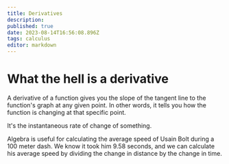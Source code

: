 ```yaml
---
title: Derivatives
description: 
published: true
date: 2023-08-14T16:56:08.896Z
tags: calculus
editor: markdown
---
```


# What the hell is a derivative
A derivative of a function gives you the slope of the tangent line to the function's graph at any given point. In other words, it tells you how the function is changing at that specific point.

It's the instantaneous rate of change of something.

Algebra is useful for calculating the average speed of Usain Bolt during a 100 meter dash. We know it took him 9.58 seconds, and we can calculate his average speed by dividing the change in distance  by the change in time.